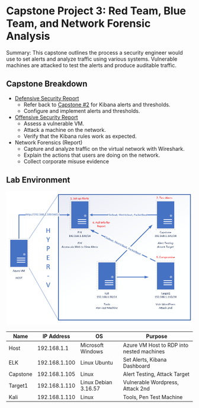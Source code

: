 # Capstone Project 3: Red Team, Blue Team, and Network Forensic Analysis

Summary: This capstone outlines the process a security engineer would use to set alerts and analyze traffic using various systems. Vulnerable machines are attacked to test the alerts and produce auditable traffic.

## Capstone Breakdown
- [Defensive Security Report](https://github.com/joshblack07/UR-Cyber-Security-Capstone-3/blob/main/Reports/Defensive_Report.md "Defensive Security Report")
  - Refer back to [Capstone #2](https://github.com/joshblack07/UR-Cyber-Security-Red_vs_Blue "Capstone #2")  for Kibana alerts and thresholds.
  - Configure and implement alerts and thresholds. 
- [Offensive Security Report](https://github.com/joshblack07/UR-Cyber-Security-Capstone-3/blob/main/Reports/Offensive_Report.md "Offensive Security Report")
  - Assess a vulnerable VM.
  - Attack a machine on the network.
  - Verify that the Kibana rules work as expected.
- Network Forensics (Report)
  - Capture and analyze traffic on the virtual network with Wireshark. 
  - Explain the actions that users are doing on the network.
  - Collect corporate misuse evidence

## Lab Environment

![Network Diagram](https://github.com/joshblack07/UR-Cyber-Security-Capstone-3/blob/main/Resources/final-project-setup.png "Network Diagram")

| Name      | IP Address |OS|Purpose |
|----------|------------|-|----------------|
|Host| 192.168.1.1 | Microsoft Windows |Azure VM Host to RDP into nested machines|
|ELK|  192.168.1.100| Linux Ubuntu |Set Alerts, Kibana Dashboard|
|Capstone| 192.168.1.105 | Linux |Alert Testing, Attack Target|
|Target1| 192.168.1.110| Linux Debian 3.16.57 |Vulnerable Wordpress, Attack 2nd|
|Kali | 192.168.1.110| Linux |Tools, Pen Test Machine|

